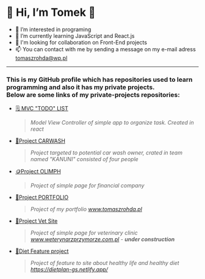 
  # 👋 Hi, I’m Tomek 👋
  
 
- 👀 I’m interested in programing 
- 🌱 I’m currently learning JavaScript and React.js
- 💞️ I'm looking for collaboration on Front-End projects
- 📫 You can contact with me by sending a message on my e-mail adress tomaszrohda@wp.pl

---
###  This is my GitHub profile which has repositories used to learn programming and also it has my private projects. </br>Below are some links of my private-projects repositories:


- <a href="https://github.com/trohda/react-projects/tree/main/React%20Todo%20List">🗒️ MVC "TODO" LIST</a>
  > *Model View Controller of simple app to organize task. Created in react*



-  <a href="https://github.com/infoshareacademy/jfddr6-team-kanuni-team">🧼Project CARWASH </a>
   > *Project targeted to potential car wash owner, crated in team named "KANUNI" consisted of four people*

-  <a href="https://github.com/trohda/project-olimph">🪙Project OLIMPH </a>
   > *Project of simple page for financial company*

-  <a href="https://github.com/trohda/project-portfolio">👨Project PORTFOLIO </a>
   > *Project of my portfolio www.tomaszrohda.pl*

-  <a href="https://github.com/trohda/project-vet">🏥Project Vet Site </a>
   > *Project of simple page for veterinary clinic www.weterynarzprzymorze.com.pl - **under construction***
   
-  <a href="https://github.com/trohda/diet-feature-project">🏥Diet Feature project </a>
   > *Project of feature to  site about healthy life and healthy diet https://dietplan-gs.netlify.app/*


<!---
trohda/trohda is a ✨ special ✨ repository because its `README.md` (this file) appears on your GitHub profile.
You can click the Preview link to take a look at your changes.
--->
